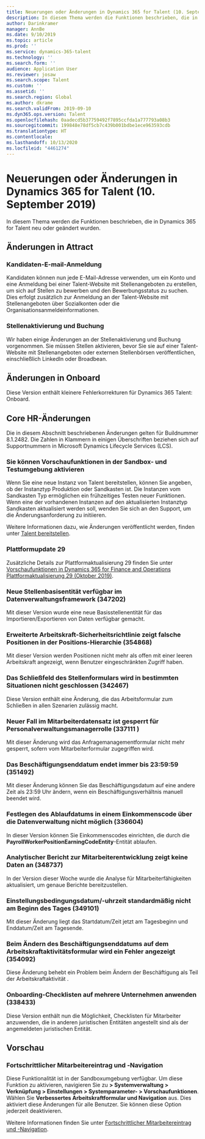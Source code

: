 ```yaml
---
title: Neuerungen oder Änderungen in Dynamics 365 for Talent (10. September 2019)
description: In diesem Thema werden die Funktionen beschrieben, die in Microsoft Dynamics 365 for Talent entweder neu oder geändert sind.
author: Darinkramer
manager: AnnBe
ms.date: 9/10/2019
ms.topic: article
ms.prod: ''
ms.service: dynamics-365-talent
ms.technology: ''
ms.search.form: ''
audience: Application User
ms.reviewer: josaw
ms.search.scope: Talent
ms.custom: ''
ms.assetid: ''
ms.search.region: Global
ms.author: dkrame
ms.search.validFrom: 2019-09-10
ms.dyn365.ops.version: Talent
ms.openlocfilehash: 0aadecd5b37759492f7895ccfda1a777793a08b3
ms.sourcegitcommit: 199848e78df5cb7c439b001bdbe1ece963593cdb
ms.translationtype: HT
ms.contentlocale: 
ms.lasthandoff: 10/13/2020
ms.locfileid: "4461274"
---
```

# <a name="whats-new-or-changed-in-dynamics-365-for-talent-september-10-2019"></a>Neuerungen oder Änderungen in Dynamics 365 for Talent (10. September 2019)

In diesem Thema werden die Funktionen beschrieben, die in Dynamics 365 for Talent neu oder geändert wurden.

## <a name="changes-in-attract"></a>Änderungen in Attract

### <a name="candidate-e-mail-login"></a>Kandidaten-E-mail-Anmeldung

Kandidaten können nun jede E-Mail-Adresse verwenden, um ein Konto und eine Anmeldung bei einer Talent-Website mit Stellenangeboten zu erstellen, um sich auf Stellen zu bewerben und den Bewerbungsstatus zu suchen. Dies erfolgt zusätzlich zur Anmeldung an der Talent-Website mit Stellenangeboten über Sozialkonten oder die Organisationsanmeldeinformationen.

### <a name="job-activation-and-posting"></a>Stellenaktivierung und Buchung

Wir haben einige Änderungen an der Stellenaktivierung und Buchung vorgenommen. Sie müssen Stellen aktivieren, bevor Sie sie auf einer Talent-Website mit Stellenangeboten oder externen Stellenbörsen veröffentlichen, einschließlich LinkedIn oder Broadbean.

## <a name="changes-in-onboard"></a>Änderungen in Onboard

Diese Version enthält kleinere Fehlerkorrekturen für Dynamics 365 Talent: Onboard.

## <a name="changes-in-core-hr"></a>Core HR-Änderungen

Die in diesem Abschnitt beschriebenen Änderungen gelten für Buildnummer 8.1.2482. Die Zahlen in Klammern in einigen Überschriften beziehen sich auf Supportnummern in Microsoft Dynamics Lifecycle Services (LCS).

### <a name="you-can-enable-preview-features-in-sandbox-and-trial-environments"></a>Sie können Vorschaufunktionen in der Sandbox- und Testumgebung aktivieren

Wenn Sie eine neue Instanz von Talent bereitstellen, können Sie angeben, ob der Instanztyp Produktion oder Sandkasten ist. Die Instanzen vom Sandkasten Typ ermöglichen ein frühzeitiges Testen neuer Funktionen. Wenn eine der vorhandenen Instanzen auf den aktualisierten Instanztyp Sandkasten aktualisiert werden soll, wenden Sie sich an den Support, um die Änderungsanforderung zu initiieren.

Weitere Informationen dazu, wie Änderungen veröffentlicht werden, finden unter [Talent bereitstellen](./provisioning-talent.md).

### <a name="platform-update-29"></a>Plattformupdate 29

Zusätzliche Details zur Plattformaktualisierung 29 finden Sie unter [Vorschaufunktionen in Dynamics 365 for Finance and Operations Plattformaktualisierung 29 (Oktober 2019)](https://docs.microsoft.com/dynamics365/unified-operations/fin-and-ops/get-started/whats-new-platform-update-29).

### <a name="new-job-base-entity-available-in-data-management-framework-347202"></a>Neue Stellenbasisentität verfügbar im Datenverwaltungsframework (347202)

Mit dieser Version wurde eine neue Basisstellenentität für das Importieren/Exportieren von Daten verfügbar gemacht. 

### <a name="worker-advanced-security-policy-incorrectly-displays-positions-in-position-hierarchy-354868"></a>Erweiterte Arbeitskraft-Sicherheitsrichtlinie zeigt falsche Positionen in der Positions-Hierarchie (354868)

Mit dieser Version werden Positionen nicht mehr als offen mit einer leeren Arbeitskraft angezeigt, wenn Benutzer eingeschränkten Zugriff haben.

### <a name="job-form-close-box-wont-close-form-in-certain-situations-342467"></a>Das Schließfeld des Stellenformulars wird in bestimmten Situationen nicht geschlossen (342467)

Diese Version enthält eine Änderung, die das Arbeitsformular zum Schließen in allen Szenarien zulässig macht.

### <a name="new-case-on-employee-record-is-locked-for-human-resources-manager-role-337111"></a>Neuer Fall im Mitarbeiterdatensatz ist gesperrt für Personalverwaltungsmanagerrolle (337111 )

Mit dieser Änderung wird das Anfragemanagementformular nicht mehr gesperrt, sofern vom Mitarbeiterformular zugegriffen wird.

### <a name="employment-end-date-always-defaults-to-235959-351492"></a>Das Beschäftigungsenddatum endet immer bis 23:59:59 (351492)

Mit dieser Änderung können Sie das Beschäftigungsdatum auf eine andere Zeit als 23:59 Uhr ändern, wenn ein Beschäftigungsverhältnis manuell beendet wird.

### <a name="unable-to-set-up-expiration-date-on-an-earning-code-through-data-management-336604"></a>Festlegen des Ablaufdatums in einem Einkommenscode über die Datenverwaltung nicht möglich (336604)

In dieser Version können Sie Einkommenscodes einrichten, die durch die **PayrollWorkerPositionEarningCodeEntity**-Entität ablaufen.

### <a name="employee-development-analytic-report-doesnt-display-data-348737"></a>Analytischer Bericht zur Mitarbeiterentwicklung zeigt keine Daten an (348737)

In der Version dieser Woche wurde die Analyse für Mitarbeiterfähigkeiten aktualisiert, um genaue Berichte bereitzustellen.

### <a name="terms-of-employment-datetime-dont-default-to-beginning-of-day-349101"></a>Einstellungsbedingungsdatum/-uhrzeit standardmäßig nicht am Beginn des Tages (349101)

Mit dieser Änderung liegt das Startdatum/Zeit jetzt am Tagesbeginn und Enddatum/Zeit am Tagesende.

### <a name="changing-the-employment-end-date-on-worker-action-form-displays-an-error-354092"></a>Beim Ändern des Beschäftigungsenddatums auf dem Arbeitskraftaktivitätsformular wird ein Fehler angezeigt (354092) 

Diese Änderung behebt ein Problem beim Ändern der Beschäftigung als Teil der Arbeitskraftaktivität .

### <a name="applying-onboarding-checklists-across-companies-338433"></a>Onboarding-Checklisten auf mehrere Unternehmen anwenden (338433)

Diese Version enthält nun die Möglichkeit, Checklisten für Mitarbeiter anzuwenden, die in anderen juristischen Entitäten angestellt sind als der angemeldeten juristischen Entität.

## <a name="in-preview"></a>Vorschau

### <a name="streamlined-employee-entry-and-navigation"></a>Fortschrittlicher Mitarbeitereintrag und ‑Navigation

Diese Funktionalität ist in der Sandboxumgebung verfügbar. Um diese Funktion zu aktivieren, navigieren Sie zu **> Systemverwaltung > Verknüpfung > Einstellungen > Systemparameter- > Vorschaufunktionen**. Wählen Sie **Verbessertes Arbeitskraftformular und Navigation** aus. Dies aktiviert diese Änderungen für alle Benutzer. Sie können diese Option jederzeit deaktivieren.

Weitere Informationen finden Sie unter [Fortschrittlicher Mitarbeitereintrag und -Navigation](./streamlined-employee-entry.md).

